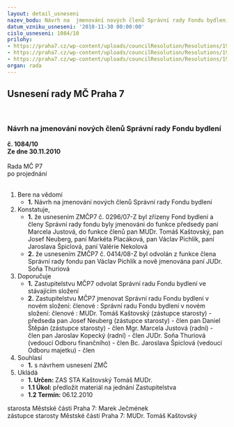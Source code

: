 ```yaml
---
layout: detail_usneseni
nazev_bodu: Návrh na  jmenování nových členů Správní rady Fondu bydlení
datum_vzniku_usneseni: '2010-11-30 00:00:00'
cislo_usneseni: 1084/10
prilohy:
- https://praha7.cz/wp-content/uploads/councilResolution/Resolutions/19829/64-10-0296z2007.doc
- https://praha7.cz/wp-content/uploads/councilResolution/Resolutions/19829/64-10-0414z2008.doc
- https://praha7.cz/wp-content/uploads/councilResolution/Resolutions/19829/64-10-novaradafondu2010z.doc
organ: rada
---
```

<div id="ucUsn_pList" class="usn">
	<span><h2>Usnesení rady MČ Praha 7 </h2>
<br></span><div class="standBody">
<span><h3>Návrh na  jmenování nových členů Správní rady Fondu bydlení</h3></span><div class="center">
		<strong>č. 1084/10</strong><br>
	</div>
<div class="center">
		<strong>Ze dne 30.11.2010</strong><br><br>
	</div>Rada MČ P7<br> po projednání<br><br><ol>
<li>Bere na vědomí<ul><li>
<strong>1.</strong> Návrh na  jmenování nových členů Správní rady Fondu bydlení</li></ul>
</li>
<li>Konstatuje,<ul>
<li>
<strong>1.</strong> že usnesením ZMČP7 č. 0296/07-Z byl zřízeny Fond bydlení a členy Správní rady fondu byly jmenováni  do funkce předsedy paní Marcela Justová, do funkce členů pan MUDr. Tomáš Kaštovský, pan Josef Neuberg, paní Markéta Placáková, pan Václav Pichlík, paní Jaroslava Špiclová, paní Valérie Nekolová</li>
<li>
<strong>2.</strong> že usnesením ZMČP7 č. 0414/08-Z byl odvolán z funkce člena Správní rady fondu pan Václav Pichlík a nově jmenována paní JUDr. Soňa Thuriová</li>
</ul>
</li>
<li>Doporučuje<ul>
<li>
<strong>1.</strong> Zastupitelstvu MČP7 odvolat  Správní radu Fondu bydlení ve stávajícím složení</li>
<li>
<strong>2.</strong> Zastupitelstvu MČP7 jmenovat Správní radu Fondu bydlení v novém složení:                                                         členové :                                                                                                                 Správní radu Fondu bydlení v novém složení:                                                         členové :                                                                                                                 MUDr. Tomáš Kaštovský (zástupce starosty)                                       - předseda                                                                            pan Josef Neuberg (zástupce starosty)                                                   - člen                                   pan Daniel Štěpán (zástupce starosty)                                                   - člen          Mgr. Marcela Justová (radní)                                                                - člen                 pan Jaroslav Kopecký (radní)                                                                - člen                                         JUDr. Soňa Thuriová (vedoucí Odboru finančního)                              - člen                                              Bc. Jaroslava Špiclová (vedoucí Odboru majetku)                                - člen        </li>
</ul>
</li>
<li>Souhlasí<ul><li>
<strong>1.</strong> s návrhem usnesení ZMČ</li></ul>
</li>
<li>Ukládá<ul>
<li>
<strong>1. Určen: </strong>ZAS STA Kaštovský Tomáš MUDr.</li>
<li>
<strong>1.1 Úkol: </strong>předložit materiál na jednání Zastupitelstva</li>
<li>
<strong>1.2 Termín: </strong>06.12.2010</li>
</ul>
</li>
</ol>starosta Městské části Praha 7: Marek Ječmének<br>zástupce starosty Městské části Praha 7: MUDr. Tomáš Kaštovský 
</div>
</div>